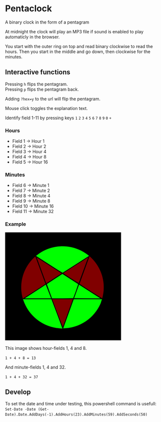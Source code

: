 # Pentaclock
A binary clock in the form of a pentagram

At midnight the clock will play an MP3 file if sound is enabled to play automaticly in the browser.

You start with the outer ring on top and read binary clockwise to read the hours.
Then you start in the middle and go down, then clockwise for the minutes.

## Interactive functions 
Pressing `h` flips the pentagram.  
Pressing `p` flips the pentagram back.  

Adding `?hex=y` to the url will flip the pentagram.  

Mouse click toggles the explanation text.

Identify field 1-11 by pressing keys `1` `2` `3` `4` `5` `6` `7` `8` `9` `0` `+`

### Hours
- Field 1 -> Hour 1
- Field 2 -> Hour 2
- Field 3 -> Hour 4
- Field 4 -> Hour 8
- Field 5 -> Hour 16

### Minutes
- Field 6 -> Minute 1
- Field 7 -> Minute 2
- Field 8 -> Minute 4
- Field 9 -> Minute 8
- Field 10 -> Minute 16
- Field 11 -> Minute 32

### Example

![Pentaclock 13:37 example](https://github.com/panzerpandaninja/pentaclock/blob/master/1337.png?raw=true)

This image shows hour-fields 1, 4 and 8.

   `1 + 4 + 8 = 13`

    
And minute-fields 1, 4 and 32.

   `1 + 4 + 32 = 37`


## Develop

To set the date and time under testing, this powershell command is usefull:
   `Set-Date -Date (Get-Date).Date.AddDays(-1).AddHours(23).AddMinutes(59).AddSeconds(50)`
